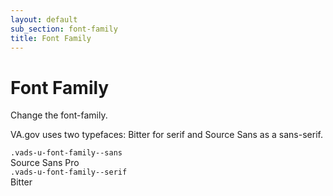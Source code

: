 ```yaml
---
layout: default
sub_section: font-family
title: Font Family
---
```


# Font Family

<div class="va-introtext" markdown="1">
Change the font-family.
</div>

VA.gov uses two typefaces: Bitter for serif and Source Sans as a sans-serif.

<div class="site-c-showcase">
  <div class="vads-l-row vads-u-flex-direction--column">
    <div class="vads-l-col site-c-showcase__col vads-u-display--flex medium-screen:vads-u-align-items--center vads-u-flex-direction--column medium-screen:vads-u-flex-direction--row" style="border-top:none;">
      <div><code class="code">.vads-u-font-family--sans</code></div>
      <div class="medium-screen:vads-u-margin-left--auto">
        <span class="vads-u-font-family--sans vads-u-font-size--2xl">Source Sans Pro</span>
      </div>
    </div>
    <div class="vads-l-col site-c-showcase__col vads-u-display--flex medium-screen:vads-u-align-items--center vads-u-flex-direction--column medium-screen:vads-u-flex-direction--row">
      <div><code class="code">.vads-u-font-family--serif</code></div>
      <div class="medium-screen:vads-u-margin-left--auto">
        <span class="vads-u-font-family--serif vads-u-font-size--2xl">Bitter</span>
      </div>
    </div>
  </div>
</div>
